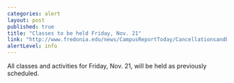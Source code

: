 ```yaml
---
categories: alert
layout: post
published: true
title: "Classes to be held Friday, Nov. 21"
link: "http://www.fredonia.edu/news/CampusReportToday/CancellationsandEmergencies/tabid/1380/Default.aspx"
alertLevel: info
---
```


All classes and activities for Friday, Nov. 21, will be held as previously scheduled.